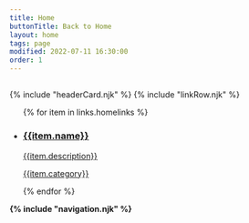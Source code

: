 ```yaml
---
title: Home
buttonTitle: Back to Home
layout: home
tags: page
modified: 2022-07-11 16:30:00
order: 1
---
```


<h2 class="py-4 my-4 text-3xl font-mono font-bold text-center hover:text-slate-600 text-slate-800 uppercase">
	 <!-- {{config.title}}  -->
</h2>
	{% include "headerCard.njk" %}
	{% include "linkRow.njk" %}
	<!-- ss -->
    <div class="grid grid-rows-1 sm:grid-rows-1 md:grid-rows-1 lg:grid-rows-1">
<ul>{% for item in links.homelinks  %}
    <li class="list-none p-1">
        <a href="{{item.url}}"
            target="_blank"
            rel="noopener noreferrer"
            class="block no-underline h-full p-4 border border-gray-700 rounded-lg hover:border-green-600">
            <h3 class="text-bold custom-link-title">
                <i class="text-green-500 text-lg fa-regular {{item.icon}} mr-2"></i>{{item.name}}</h3>
            <p class="mt-1 custom-description">{{item.description}}</p>
            <div class="flex items-center justify-end mt-2">
                <p class="small-gradient">{{item.category}} </p>
            </div>
        </a>
    </li> {% endfor %}
</ul>
</div>
	<!-- ss -->
<strong class="p-2 m-2 text-gray-400 h-full rounded-lg block border border-green-700"> 
	{% include "navigation.njk" %}
</strong>	


